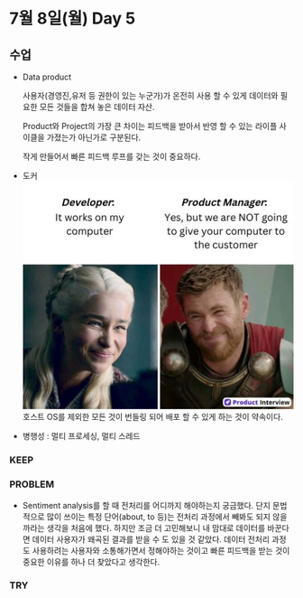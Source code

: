 # 7월 8일(월) Day 5

## 수업

- Data product

  사용자(경영진,유저 등 권한이 있는 누군가)가 온전히 사용 할 수 있게 데이터와 필요한 모든 것들을 합쳐 놓은 데이터 자산.

  Product와 Project의 가장 큰 차이는 피드백을 받아서 반영 할 수 있는 라이플 사이클을 가졌는가 아닌가로 구분된다.

  작게 만들어서 빠른 피드백 루프를 갖는 것이 중요하다.
- 도커
  ![img.png](img.png)
  호스트 OS를 제외한 모든 것이 번들링 되어 배포 할 수 있게 하는 것이 약속이다.
- 병행성 : 멀티 프로세싱, 멀티 스레드

### KEEP

### PROBLEM

- Sentiment analysis를 할 때 전처리를 어디까지 해야하는지 궁금했다.
  단지 문법적으로 많이 쓰이는 특정 단어(about, to 등)는 전처리 과정에서 빼봐도 되지 않을까라는 생각을 처음에 했다.
  하지만 조금 더 고민해보니 내 맘대로 데이터를 바꾼다면 데이터 사용자가 왜곡된 결과를 받을 수 도 있을 것 같았다.
  데이터 전처리 과정도 사용하려는 사용자와 소통해가면서 정해야하는 것이고 빠른 피드백을 받는 것이 중요한 이유를 하나 더 찾았다고 생각한다.

### TRY
